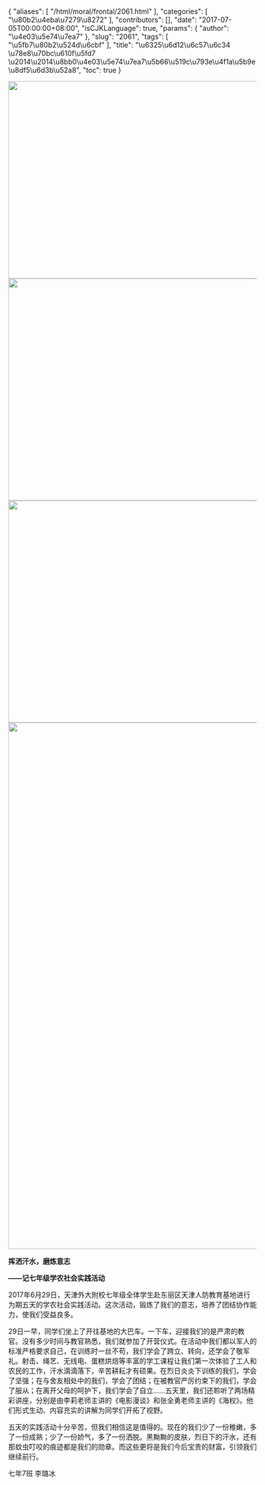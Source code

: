 {
    "aliases": [
        "/html/moral/frontal/2061.html"
    ],
    "categories": [
        "\u80b2\u4eba\u7279\u8272"
    ],
    "contributors": [],
    "date": "2017-07-05T00:00:00+08:00",
    "isCJKLanguage": true,
    "params": {
        "author": "\u4e03\u5e74\u7ea7"
    },
    "slug": "2061",
    "tags": [
        "\u5fb7\u80b2\u524d\u6cbf"
    ],
    "title": "\u6325\u6d12\u6c57\u6c34 \u78e8\u70bc\u610f\u5fd7 \u2014\u2014\u8bb0\u4e03\u5e74\u7ea7\u5b66\u519c\u793e\u4f1a\u5b9e\u8df5\u6d3b\u52a8",
    "toc": true
}


<img
    src="https://cdn.tfls.online/mirror/full/b722045b7900800d97a104e4af34851eed9ba4f7.jpg"
    style="display:block;margin-left:auto;margin-right:auto;"
    decoding="async"
    fetchpriority="auto"
    loading="lazy"
    height="400"
    width="600"
/>
<img
    src="https://cdn.tfls.online/mirror/full/992d174f51391364e22ce1ed7fc61195b1885823.jpg"
    style="display:block;margin-left:auto;margin-right:auto;"
    decoding="async"
    fetchpriority="auto"
    loading="lazy"
    height="450"
    width="600"
/>
<img
    src="https://cdn.tfls.online/mirror/full/926a90546ca8f6c96ed2d9b379de188c376a7b88.jpg"
    style="display:block;margin-left:auto;margin-right:auto;"
    decoding="async"
    fetchpriority="auto"
    loading="lazy"
    height="450"
    width="600"
/>
<img
    src="https://cdn.tfls.online/mirror/full/542c61b1b22873780251cf96ba40858c27355272.jpg"
    style="display:block;margin-left:auto;margin-right:auto;"
    decoding="async"
    fetchpriority="auto"
    loading="lazy"
    height="1067"
    width="600"
/>




  





**挥洒汗水，磨炼意志**




**——记七年级学农社会实践活动**




2017年6月29日，天津外大附校七年级全体学生赴东丽区天津人防教育基地进行为期五天的学农社会实践活动。这次活动，锻炼了我们的意志，培养了团结协作能力，使我们受益良多。




29日一早，同学们坐上了开往基地的大巴车。一下车，迎接我们的是严肃的教官。没有多少时间与教官熟悉，我们就参加了开营仪式。在活动中我们都以军人的标准严格要求自己，在训练时一丝不苟，我们学会了跨立、转向，还学会了敬军礼。射击、绳艺、无线电、蛋糕烘焙等丰富的学工课程让我们第一次体验了工人和农民的工作，汗水滴滴落下，辛苦耕耘才有硕果。在烈日炎炎下训练的我们，学会了坚强；在与舍友相处中的我们，学会了团结；在被教官严厉约束下的我们，学会了服从；在离开父母的呵护下，我们学会了自立……五天里，我们还聆听了两场精彩讲座，分别是由李莉老师主讲的《电影漫谈》和张全勇老师主讲的《海权》。他们形式生动、内容充实的讲解为同学们开拓了视野。




五天的实践活动十分辛苦，但我们相信这是值得的。现在的我们少了一份稚嫩，多了一份成熟；少了一份娇气，多了一份洒脱。黑黝黝的皮肤，烈日下的汗水，还有那蚊虫叮咬的痕迹都是我们的勋章。而这些更将是我们今后宝贵的财富，引领我们继续前行。









七年7班 李璐冰




  



